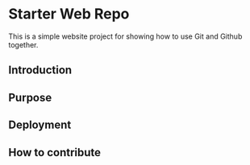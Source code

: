 # Starter Web Repo
 
This is a simple website project for showing how to use Git and Github together.


## Introduction

## Purpose

## Deployment

## How to contribute